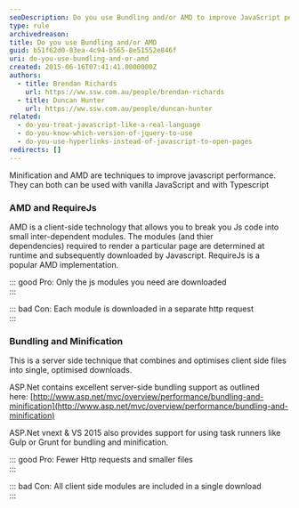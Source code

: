 ```yaml
---
seoDescription: Do you use Bundling and/or AMD to improve JavaScript performance?
type: rule
archivedreason:
title: Do you use Bundling and/or AMD
guid: b51f62d0-83ea-4c94-b565-8e51552e846f
uri: do-you-use-bundling-and-or-amd
created: 2015-06-16T07:41:41.0000000Z
authors:
  - title: Brendan Richards
    url: https://ww.ssw.com.au/people/brendan-richards
  - title: Duncan Hunter
    url: https://ww.ssw.com.au/people/duncan-hunter
related:
  - do-you-treat-javascript-like-a-real-language
  - do-you-know-which-version-of-jquery-to-use
  - do-you-use-hyperlinks-instead-of-javascript-to-open-pages
redirects: []
---
```


Minification and AMD are techniques to improve javascript performance. They can both can be used with vanilla JavaScript and with Typescript

<!--endintro-->

### AMD and RequireJs

AMD is a client-side technology that allows you to break you Js code into small inter-dependent modules. The modules (and thier dependencies) required to render a particular page are determined at runtime and subsequently downloaded by Javascript. RequireJs is a popular AMD implementation.

::: good
Pro: Only the js modules you need are downloaded  
:::

::: bad
Con: Each module is downloaded in a separate http request  
:::

### Bundling and Minification

This is a server side technique that combines and optimises client side files into single, optimised downloads.

ASP.Net contains excellent server-side bundling support as outlined here: [http://www.asp.net/mvc/overview/performance/bundling-and-minification](http://www.asp.net/mvc/overview/performance/bundling-and-minification)

ASP.Net vnext & VS 2015 also provides support for using task runners like Gulp or Grunt for bundling and minification.

::: good
Pro: Fewer Http requests and smaller files  
:::

::: bad
Con: All client side modules are included in a single download  
:::
